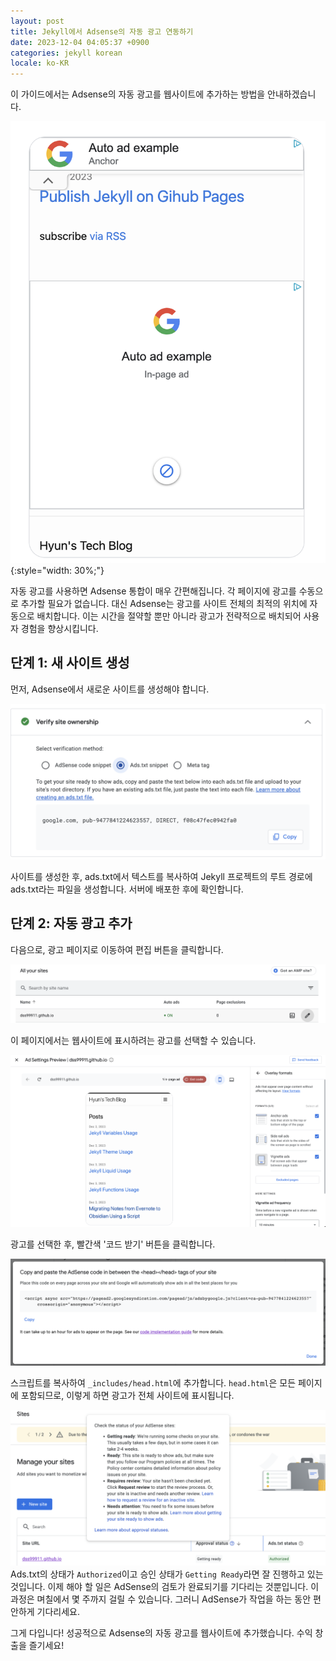 ```yaml
---
layout: post
title: Jekyll에서 Adsense의 자동 광고 연동하기
date: 2023-12-04 04:05:37 +0900
categories: jekyll korean
locale: ko-KR
---
```


이 가이드에서는 Adsense의 자동 광고를 웹사이트에 추가하는 방법을 안내하겠습니다.

![Alt text](/assets/images/posts/jekyll/image-4.png){:style="width: 30%;"}

자동 광고를 사용하면 Adsense 통합이 매우 간편해집니다. 각 페이지에 광고를 수동으로 추가할 필요가 없습니다. 대신 Adsense는 광고를 사이트 전체의 최적의 위치에 자동으로 배치합니다. 이는 시간을 절약할 뿐만 아니라 광고가 전략적으로 배치되어 사용자 경험을 향상시킵니다.

## 단계 1: 새 사이트 생성
먼저, Adsense에서 새로운 사이트를 생성해야 합니다.

![Alt text](/assets/images/posts/jekyll/image-3.png)

사이트를 생성한 후, ads.txt에서 텍스트를 복사하여 Jekyll 프로젝트의 루트 경로에 ads.txt라는 파일을 생성합니다. 서버에 배포한 후에 확인합니다.

## 단계 2: 자동 광고 추가
다음으로, 광고 페이지로 이동하여 편집 버튼을 클릭합니다.

![Alt text](/assets/images/posts/jekyll/image-2.png)

이 페이지에서는 웹사이트에 표시하려는 광고를 선택할 수 있습니다.

![image](/assets/images/posts/jekyll/image-1.png)

광고를 선택한 후, 빨간색 '코드 받기' 버튼을 클릭합니다.

![image](/assets/images/posts/jekyll/image.png)

스크립트를 복사하여 `_includes/head.html`에 추가합니다. `head.html`은 모든 페이지에 포함되므로, 이렇게 하면 광고가 전체 사이트에 표시됩니다.

![Alt text](/assets/images/posts/jekyll/image-5.png)
Ads.txt의 상태가 `Authorized`이고 승인 상태가 `Getting Ready`라면 잘 진행하고 있는 것입니다. 이제 해야 할 일은 AdSense의 검토가 완료되기를 기다리는 것뿐입니다. 이 과정은 며칠에서 몇 주까지 걸릴 수 있습니다. 그러니 AdSense가 작업을 하는 동안 편안하게 기다리세요.

그게 다입니다! 성공적으로 Adsense의 자동 광고를 웹사이트에 추가했습니다. 수익 창출을 즐기세요!